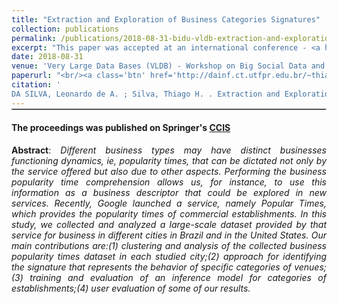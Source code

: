 ```yaml
---
title: "Extraction and Exploration of Business Categories Signatures"
collection: publications
permalink: /publications/2018-08-31-bidu-vldb-extraction-and-exploration
excerpt: "This paper was accepted at an international conference - <a href='https://sites.google.com/view/bidu2018/program/accepted-papers?authuser=0'>VLDB BiDu2018</a>"
date: 2018-08-31
venue: 'Very Large Data Bases (VLDB) - Workshop on Big Social Data and Urban Computing (Bidu)'
paperurl: "<br/><a class='btn' href='http://dainf.ct.utfpr.edu.br/~thiagohs/papers/daSilvabidu18.pdf'>Download PDF</a>"
citation: '
DA SILVA, Leonardo de A. ; Silva, Thiago H. . Extraction and Exploration of Business Categories Signatures. In: VLDB - Workshop on Big Social Data and Urban Computing, 2018, Rio de Janeiro. Proceedings of 44th VLDB, 2018.'
---
```


<hr style=" display: block;
  margin-top: -1.0em;
  margin-bottom: 0.5em;
  margin-left: auto;
  margin-right: auto;
  border-style: inset;
  border-width: 1px;">

#### The proceedings was published on Springer's [CCIS](https://www.springer.com/us/book/9783030112370)

<p style='text-align: justify;'>
	<b>Abstract</b>: <i>Different business types may have distinct businesses functioning dynamics, ie, popularity times, that can be dictated not only by the service offered but also due to other aspects. Performing the business popularity time comprehension allows us, for instance, to use this information as a business descriptor that could be explored in new services. Recently, Google launched a service, namely Popular Times, which provides the popularity times of commercial establishments. In this study, we collected and analyzed a large-scale dataset provided by that service for business in different cities in Brazil and in the United States. Our main contributions are:(1) clustering and analysis of the collected business popularity times dataset in each studied city;(2) approach for identifying the signature that represents the behavior of specific categories of venues;(3) training and evaluation of an inference model for categories of establishments;(4) user evaluation of some of our results.</i>
</p>